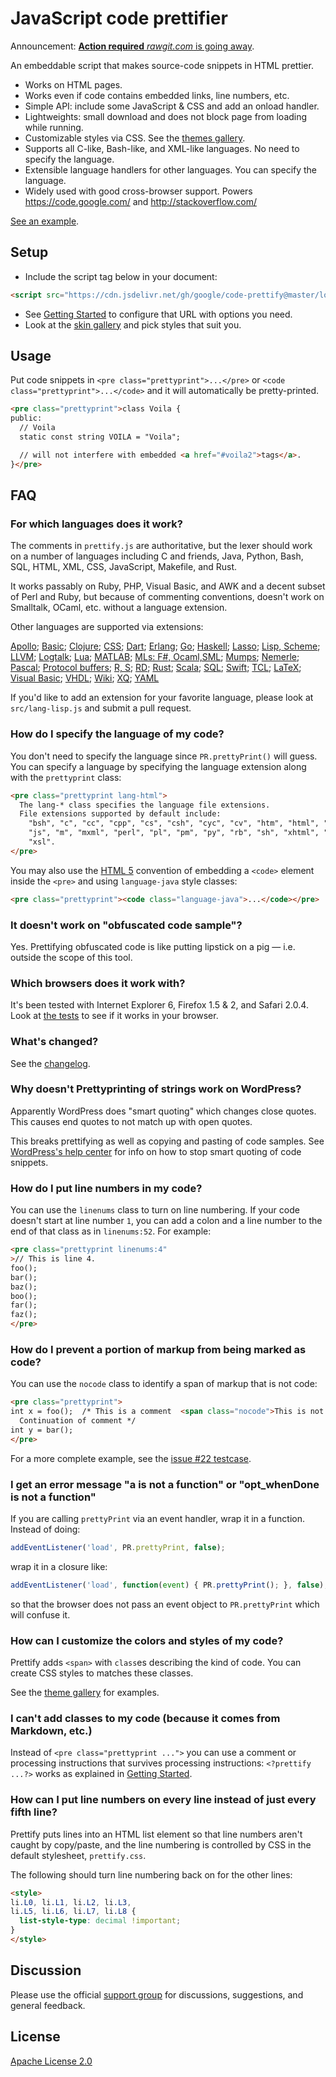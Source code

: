 # JavaScript code prettifier

Announcement: [**Action required** *rawgit.com* is going away](https://groups.google.com/forum/#!topic/js-code-prettifier/IFHev_kLm30).

An embeddable script that makes source-code snippets in HTML prettier.

* Works on HTML pages.
* Works even if code contains embedded links, line numbers, etc.
* Simple API: include some JavaScript & CSS and add an onload handler.
* Lightweights: small download and does not block page from loading while
  running.
* Customizable styles via CSS. See the [themes gallery][1].
* Supports all C-like, Bash-like, and XML-like languages. No need to specify
  the language.
* Extensible language handlers for other languages. You can specify the
  language.
* Widely used with good cross-browser support. Powers https://code.google.com/
  and http://stackoverflow.com/

[See an example][2].

## Setup

 * Include the script tag below in your document:
```HTML
<script src="https://cdn.jsdelivr.net/gh/google/code-prettify@master/loader/run_prettify.js"></script>
```
 * See [Getting Started](docs/getting_started.md) to configure that URL with
   options you need.
 * Look at the [skin gallery][1] and pick styles that suit you.

## Usage

Put code snippets in `<pre class="prettyprint">...</pre>` or
`<code class="prettyprint">...</code>` and it will automatically be
pretty-printed.

```HTML
<pre class="prettyprint">class Voila {
public:
  // Voila
  static const string VOILA = "Voila";

  // will not interfere with embedded <a href="#voila2">tags</a>.
}</pre>
```

## FAQ

### For which languages does it work?

The comments in `prettify.js` are authoritative, but the lexer should work on a
number of languages including C and friends, Java, Python, Bash, SQL, HTML,
XML, CSS, JavaScript, Makefile, and Rust.

It works passably on Ruby, PHP, Visual Basic, and AWK and a decent subset of Perl and
Ruby, but because of commenting conventions, doesn't work on Smalltalk, OCaml,
etc. without a language extension.

Other languages are supported via extensions:

[Apollo](src/lang-apollo.js);
[Basic](src/lang-basic.js);
[Clojure](src/lang-clj.js);
[CSS](src/lang-css.js);
[Dart](src/lang-dart.js);
[Erlang](src/lang-erlang.js);
[Go](src/lang-go.js);
[Haskell](src/lang-hs.js);
[Lasso](src/lang-lasso.js);
[Lisp, Scheme](src/lang-lisp.js);
[LLVM](src/lang-llvm.js);
[Logtalk](src/lang-logtalk.js);
[Lua](src/lang-lua.js);
[MATLAB](src/lang-matlab.js);
[MLs: F#, Ocaml,SML](src/lang-ml.js);
[Mumps](src/lang-mumps.js);
[Nemerle](src/lang-n.js);
[Pascal](src/lang-pascal.js);
[Protocol buffers](src/lang-proto.js);
[R, S](src/lang-r.js);
[RD](src/lang-rd.js);
[Rust](src/lang-rust.js);
[Scala](src/lang-scala.js);
[SQL](src/lang-sql.js);
[Swift](src/lang-swift.js);
[TCL](src/lang-tcl.js);
[LaTeX](src/lang-tex.js);
[Visual Basic](src/lang-vb.js);
[VHDL](src/lang-vhdl.js);
[Wiki](src/lang-wiki.js);
[XQ](src/lang-xq.js);
[YAML](src/lang-yaml.js)

If you'd like to add an extension for your favorite language, please look at
`src/lang-lisp.js` and submit a pull request.

### How do I specify the language of my code?

You don't need to specify the language since `PR.prettyPrint()` will guess.
You can specify a language by specifying the language extension along with the
`prettyprint` class:

```HTML
<pre class="prettyprint lang-html">
  The lang-* class specifies the language file extensions.
  File extensions supported by default include:
    "bsh", "c", "cc", "cpp", "cs", "csh", "cyc", "cv", "htm", "html", "java",
    "js", "m", "mxml", "perl", "pl", "pm", "py", "rb", "sh", "xhtml", "xml",
    "xsl".
</pre>
```

You may also use the [HTML 5][3] convention of embedding a `<code>` element
inside the `<pre>` and using `language-java` style classes:

```HTML
<pre class="prettyprint"><code class="language-java">...</code></pre>
```

### It doesn't work on "obfuscated code sample"?

Yes. Prettifying obfuscated code is like putting lipstick on a pig &mdash;
i.e. outside the scope of this tool.

### Which browsers does it work with?

It's been tested with Internet Explorer 6, Firefox 1.5 & 2, and Safari 2.0.4. Look at
[the tests][4] to see if it works in your browser.

### What's changed?

See the [changelog](CHANGES.md).

### Why doesn't Prettyprinting of strings work on WordPress?

Apparently WordPress does "smart quoting" which changes close quotes.  This
causes end quotes to not match up with open quotes.

This breaks prettifying as well as copying and pasting of code samples.  See
[WordPress's help center][5] for info on how to stop smart quoting of code
snippets.

### How do I put line numbers in my code?

You can use the `linenums` class to turn on line numbering.  If your code
doesn't start at line number `1`, you can add a colon and a line number to the
end of that class as in `linenums:52`. For example:

```HTML
<pre class="prettyprint linenums:4"
>// This is line 4.
foo();
bar();
baz();
boo();
far();
faz();
</pre>
```

### How do I prevent a portion of markup from being marked as code?

You can use the `nocode` class to identify a span of markup that is not code:

```HTML
<pre class="prettyprint">
int x = foo();  /* This is a comment  <span class="nocode">This is not code</span>
  Continuation of comment */
int y = bar();
</pre>
```

For a more complete example, see the [issue #22 testcase][6].

### I get an error message "a is not a function" or "opt_whenDone is not a function"

If you are calling `prettyPrint` via an event handler, wrap it in a function.
Instead of doing:

```JavaScript
addEventListener('load', PR.prettyPrint, false);
```

wrap it in a closure like:

```JavaScript
addEventListener('load', function(event) { PR.prettyPrint(); }, false);
```

so that the browser does not pass an event object to `PR.prettyPrint`
which will confuse it.

### How can I customize the colors and styles of my code?

Prettify adds `<span>` with `class`es describing the kind of code.  You can
create CSS styles to matches these classes.

See the [theme gallery][1] for examples.

### I can't add classes to my code (because it comes from Markdown, etc.)

Instead of `<pre class="prettyprint ...">` you can use a comment or processing
instructions that survives processing instructions: `<?prettify ...?>` works
as explained in [Getting Started](docs/getting_started.md).

### How can I put line numbers on every line instead of just every fifth line?

Prettify puts lines into an HTML list element so that line numbers aren't
caught by copy/paste, and the line numbering is controlled by CSS in the
default stylesheet, `prettify.css`.

The following should turn line numbering back on for the other lines:

```HTML
<style>
li.L0, li.L1, li.L2, li.L3,
li.L5, li.L6, li.L7, li.L8 {
  list-style-type: decimal !important;
}
</style>
```

## Discussion

Please use the official [support group][7] for discussions, suggestions, and
general feedback.

## License

[Apache License 2.0](COPYING)


[1]: https://raw.githack.com/google/code-prettify/master/styles/index.html
[2]: https://raw.githack.com/google/code-prettify/master/examples/quine.html
[3]: http://dev.w3.org/html5/spec-author-view/the-code-element.html#the-code-element
[4]: https://raw.githack.com/google/code-prettify/master/tests/prettify_test.html
[5]: http://wordpress.org/support/topic/125038
[6]: https://raw.githack.com/google/code-prettify/master/tests/prettify_test.html#issue22
[7]: http://groups.google.com/group/js-code-prettifier
